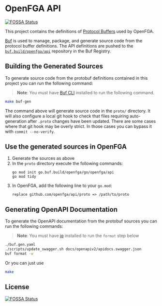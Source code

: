 # OpenFGA API
[![FOSSA Status](https://app.fossa.com/api/projects/git%2Bgithub.com%2Fopenfga%2Fapi.svg?type=shield)](https://app.fossa.com/projects/git%2Bgithub.com%2Fopenfga%2Fapi?ref=badge_shield)

This project contains the definitions of [Protocol Buffers](https://developers.google.com/protocol-buffers/) used by OpenFGA.

[Buf](https://github.com/bufbuild/buf) is used to manage, package, and generate source code from the protocol buffer definitions. The API definitions
are pushed to the [`buf.build/openfga/api`](https://buf.build/openfga/api) repository in the Buf Registry.

## Building the Generated Sources
To generate source code from the protobuf definitions contained in this project you can run the following command:

> **Note**: You must have [Buf CLI](https://docs.buf.build/installation) installed to run the following command.
> 
```bash
make buf-gen
```

The command above will generate source code in the `proto/` directory. It will also configure a local git hook to check
that files requiring auto-generation after `.proto` changes have been updated. There are some cases where that git hook
may be overly strict. In those cases you can bypass it with `commit --no-verify`.

## Use the generated sources in OpenFGA

1. Generate the sources as above
2. In the `proto` directory execute the following commands:
    ```
    go mod init go.buf.build/openfga/go/openfga/api
    go mod tidy
    ```
3. In OpenFGA, add the following line to your `go.mod`:
    ```
    replace github.com/openfga/api/proto => /path/to/proto
    ```

## Generating OpenAPI Documentation
To generate the OpenAPI documentation from the protobuf sources you can run the following commands:

> **Note**: You must have [jq](https://jqlang.github.io/jq/download/) installed to run the `format` step below

```bash
./buf.gen.yaml
./scripts/update_swagger.sh docs/openapiv2/apidocs.swagger.json
buf format -w
```

Or you can just use
```bash
make
```


## License
[![FOSSA Status](https://app.fossa.com/api/projects/git%2Bgithub.com%2Fopenfga%2Fapi.svg?type=large)](https://app.fossa.com/projects/git%2Bgithub.com%2Fopenfga%2Fapi?ref=badge_large)